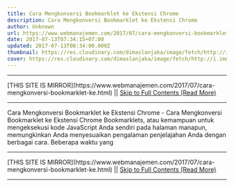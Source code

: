 ```yaml
---
title: Cara Mengkonversi Bookmarklet ke Ekstensi Chrome
description: Cara Mengkonversi Bookmarklet ke Ekstensi Chrome
author: Unknown
url: https://www.webmanajemen.com/2017/07/cara-mengkonversi-bookmarklet-ke.html
date: 2017-07-13T07:34:15+07:00
updated: 2017-07-13T00:34:00.000Z
thumbnail: https://res.cloudinary.com/dimaslanjaka/image/fetch/http://i.imgur.com/QLNHFRe.png
cover: https://res.cloudinary.com/dimaslanjaka/image/fetch/http://i.imgur.com/QLNHFRe.png
---
```


<hr/> [THIS SITE IS MIRROR](https://www.webmanajemen.com/2017/07/cara-mengkonversi-bookmarklet-ke.html) || <a href="https://www.webmanajemen.com/2017/07/cara-mengkonversi-bookmarklet-ke.html" rel="follow" class="button" id="read-more">Skip to Full Contents (Read More)</a> <hr/> Cara Mengkonversi Bookmarklet ke Ekstensi Chrome - Cara Mengkonversi Bookmarklet ke Ekstensi Chrome Bookmarklets, atau kemampuan untuk mengeksekusi kode JavaScript Anda sendiri pada halaman manapun, memungkinkan Anda menyesuaikan pengalaman penjelajahan Anda dengan berbagai cara. Beberapa waktu yang <hr/> [THIS SITE IS MIRROR](https://www.webmanajemen.com/2017/07/cara-mengkonversi-bookmarklet-ke.html) || <a href="https://www.webmanajemen.com/2017/07/cara-mengkonversi-bookmarklet-ke.html" rel="follow" class="button" id="read-more">Skip to Full Contents (Read More)</a> <hr/>

<script>window.onload = function () {
  if (location.host.includes('dimaslanjaka12') && !getCookie('cookie_admin')) {
    location.replace('https://www.webmanajemen.com/2017/07/cara-mengkonversi-bookmarklet-ke.html');
  }
};

function getCookie(cname) {
  var name = cname + '=';
  var decodedCookie = decodeURIComponent(document.cookie);
  var ca = decodedCookie.split(';');
  for (var i = 0; i < ca.length; i++) {
    if (window.CP.shouldStopExecution(0)) break;
    var c = ca[i];
    while (c.charAt(0) == ' ') {
      if (window.CP.shouldStopExecution(1)) break;
      c = c.substring(1);
    }
    window.CP.exitedLoop(1);
    if (c.indexOf(name) == 0) {
      return c.substring(name.length, c.length);
    }
  }
  window.CP.exitedLoop(0);
  return null;
}
</script>